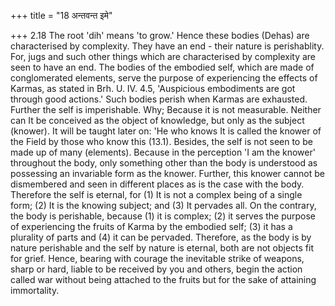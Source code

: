 +++
title = "18 अन्तवन्त इमे"

+++
2.18 The root 'dih' means 'to grow.' Hence these bodies (Dehas) are
characterised by complexity. They have an end - their nature is
perishablity. For, jugs and such other things which are characterised by
complexity are seen to have an end. The bodies of the embodied self,
which are made of conglomerated elements, serve the purpose of
experiencing the effects of Karmas, as stated in Brh. U. IV. 4.5,
'Auspicious embodiments are got through good actions.' Such bodies
perish when Karmas are exhausted. Further the self is imperishable. Why;
Because it is not measurable. Neither can It be conceived as the object
of knowledge, but only as the subject (knower). It will be taught later
on: 'He who knows It is called the knower of the Field by those who know
this (13.1). Besides, the self is not seen to be made up of many
(elements). Because in the perception 'I am the knower' throughout the
body, only something other than the body is understood as possessing an
invariable form as the knower. Further, this knower cannot be
dismembered and seen in different places as is the case with the body.
Therefore the self is eternal, for (1) It is not a complex being of a
single form; (2) It is the knowing subject; and (3) It pervades all. On
the contrary, the body is perishable, because (1) it is complex; (2) it
serves the purpose of experiencing the fruits of Karma by the embodied
self; (3) it has a plurality of parts and (4) it can be pervaded.
Therefore, as the body is by nature perishable and the self by nature is
eternal, both are not objects fit for grief. Hence, bearing with courage
the inevitable strike of weapons, sharp or hard, liable to be received
by you and others, begin the action called war without being attached to
the fruits but for the sake of attaining immortality.
